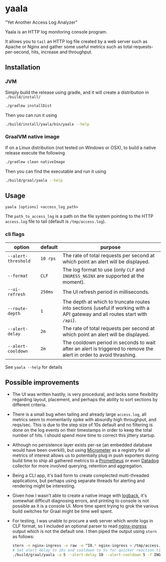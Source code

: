 # yaala
"Yet Another Access Log Analyzer"

Yaala is an HTTP log monitoring console program.

It allows you to `tail` an HTTP log file
created by a web server such as Apache or Nginx and gather some useful
metrics such as total requests-per-second, hits, increase and throughput.

## Installation

### JVM

Simply build the release using gradle, and it will create a distribution
in `./build/install/`

```bash
./gradlew installDist
```

Then you can run it using

```bash
./build/install/yaala/bin/yaala --help
```

### GraalVM native image

If on a Linux distribution (not tested on Windows or OSX), to build a
native release execute the following

```bash
./gradlew clean nativeImage
```

Then you can find the executable and run it using

```bash
./build/graal/yaala --help
```

## Usage

```
yaala [options] <access_log_path>
```

The `path_to_access_log` is a path on the file system pointing to 
the HTTP `access.log` file to tail (default is `/tmp/access.log`).

### cli flags

| option               | default          | purpose                                                                                                                      |
|----------------------|------------------|------------------------------------------------------------------------------------------------------------------------------|
| `--alert-threshold`  | `10 rps`         | The rate of total requests per second at which point an alert will be displayed.                                             |
| `--format`           | `CLF`            | The log format to use (only `CLF` and `INGRESS_NGINX` are supported at the moment).                                          |
| `--ui-refresh`       | `250ms`          | The UI refresh period in milliseconds.                                                                                       |
| `--route-depth`      | `1`              | The depth at which to truncate routes into sections (useful if working with a API gateway and all routes start with `/api`). |
| `--alert-delay`      | `2m`             | The rate of total requests per second at which point an alert will be displayed.                                             |
| `--alert-cooldown`   | `2m`             | The cooldown period in seconds to wait after an alert is triggered to remove the alert in order to avoid thrashing.          |

See `yaala --help` for details

## Possible improvements

- The UI was written hastily, is very procedural, and lacks some flexibility
regarding layout, placement, and perhaps the ability to sort sections by different criteria.

- There is a small bug when tailing and already large `access.log`, all metrics seem to
momentarily spike with absurdly high throughput, and reqs/sec. This is due to the
step size of 10s default and no filtering is done on the log events on their timestamps
in order to keep the total number of hits. I should spend more time to correct this jittery
startup.

- Although no persistence layer exists per-se (an embedded database
would have been overkill), but using [Micrometer] as a registry for all metrics
of interest allows us to potentially plug in push exporters during build
time to ship all gathered metrics to a [Prometheus] or even [Datadog]
collector for more involved querying, retention and aggregation.

- Being a CLI app, it's bad form to create complected multi-threaded applications, but perhaps
using separate threads for alerting and rendering might be interesting.

- Given how I wasn't able to create a native image with [logback], it's somewhat
difficult diagnosing errors, and printing to console is not possible as it is a console UI.
More time spent trying to grok the various build switches for Graal might be 
time well spent.

- For testing, I was unable to procure a web server which wrote logs in CLF format,
  so I included an optional parser to read [nginx-ingress] output which is not the
  default one. I then piped the output using `stern` as follows:

  ```bash
  stern -n nginx-ingress -o raw -e ^I0.* nginx-ingress > /tmp/access.log
  # Set alert delay to 10s and cooldown to 5s for quicker reaction times and max 5 reqs/sec
  ./build/graal/yaala -a 5 --alert-delay 10 --alert-cooldown 5 -f INGRESS_NGINX
  ```

[Micrometer]:http://micrometer.io/
[Prometheus]:http://micrometer.io/docs/registry/prometheus
[Datadog]:http://micrometer.io/docs/registry/datadog
[logback]:http://logback.qos.ch/
[nginx-ingress]:https://kubernetes.github.io/ingress-nginx/


